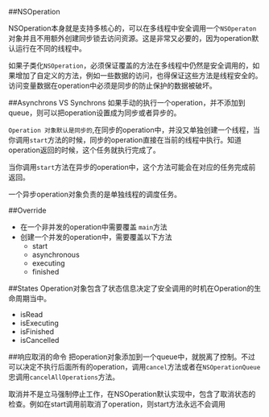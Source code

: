 ##NSOperation

NSOperation本身就是支持多核心的，可以在多线程中安全调用一个`NSOperaton`对象并且不用额外创建同步锁去访问资源。这是非常又必要的，因为operation默认运行在不同的线程中。

如果子类化`NSOperation`，必须保证覆盖的方法在多线程中仍然是安全调用的，如果增加了自定义的方法，例如一些数据的访问，也得保证这些方法是线程安全的。访问变量数据在operation中必须是同步的防止保护的数据被破坏。


##Asynchrons VS Synchrons 
如果手动的执行一个operation，并不添加到queue，则可以把operation设置成为同步或者异步的。


`Operation 对象默认是同步的`,在同步的operation中，并没又单独创建一个线程，当你调用`start`方法的时候，同步的operation直接在当前的线程中执行。知道operation返回的时候，这个任务就执行完成了。


当你调用`start`方法在异步的operation中，这个方法可能会在对应的任务完成前返回。

一个异步operation对象负责的是单独线程的调度任务。


##Override

*	在一个非并发的operation中需要覆盖	`main`方法
*	创建一个并发的operation中，需要覆盖以下方法
	*	start
	*	asynchronous
	*	executing
	*	finished
	
##States
Operation对象包含了状态信息决定了安全调用的时机在Operation的生命周期当中。

*	isRead
*	isExecuting
*	isFinished
*	isCancelled

##响应取消的命令
把operation对象添加到一个queue中，就脱离了控制。不过可以决定不执行后面所有的operation，调用`cancel`方法或者在`NSOperationQueue`忠调用`cancelAllOperations`方法。

取消并不是立马强制停止工作，在NSOperation默认实现中，包含了取消状态的检查。例如在start调用前取消了operation，则start方法永远不会调用




